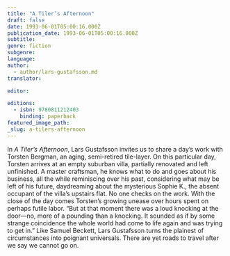 ```yaml
---
title: "A Tiler’s Afternoon"
draft: false
date: 1993-06-01T05:00:16.000Z
publication_date: 1993-06-01T05:00:16.000Z
subtitle:
genre: fiction
subgenre:
language:
author:
  - author/lars-gustafsson.md
translator:

editor:

editions:
  - isbn: 9780811212403
    binding: paperback
featured_image_path:
_slug: a-tilers-afternoon
---
```


In _A Tiler’s Afternoon_, Lars Gustafsson invites us to share a day’s work with Torsten Bergman, an aging, semi-retired tile-layer. On this particular day, Torsten arrives at an empty suburban villa, partially renovated and left unfinished. A master craftsman, he knows what to do and goes about his business, all the while reminiscing over his past, considering what may be left of his future, daydreaming about the mysterious Sophie K., the absent occupant of the villa’s upstairs flat. No one checks on the work. With the close of the day comes Torsten’s growing unease over hours spent on perhaps futile labor. “But at that moment there was a loud knocking at the door—no, more of a pounding than a knocking. It sounded as if by some strange coincidence the whole world had come to life again and was trying to get in.” Like Samuel Beckett, Lars Gustafsson turns the plainest of circumstances into poignant universals. There are yet roads to travel after we say we cannot go on.

